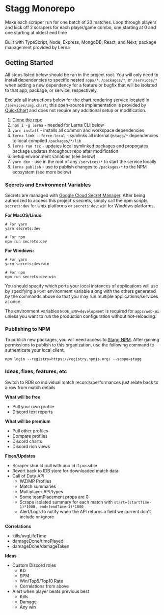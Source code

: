# Stagg Monorepo

Make each scraper run for one batch of 20 matches. Loop through players and kick off 2 scrapers for each player/game combo, one starting at 0 and one starting at oldest end time

Built with TypeScript, Node, Express, MongoDB, React, and Next; package management provided by Lerna

## Getting Started

All steps listed below should be ran in the project root. You will only need to install dependencies to specific nested `apps/*`, `/packages/*`, or `/services/*` when adding a new dependency for a feature or bugfix that will be isolated to that app, package, or service, respectively.

Exclude all instructions below for the chart rendering service located in `/services/img.chart`; this open-source implementation is provided by [QuickChart](https://quickchart.io/) and does not require any additional setup or modification.

1. [Clone the repo](https://github.com/mdlindsey/stagg)
2. `npm i -g lerna` - needed for Lerna CLI below
3. `yarn install` - installs all common and workspace dependencies
4. `lerna link --force-local` - symlinks all internal `@stagg/*` dependencies to local compiled `/packages/*/lib`
5. `lerna run tsc` - updates local symlinked packages and propogates package updates throughout repo after modification
6. Setup environment variables (see below)
7. `yarn dev` - use in the root of any `/services/*` to start the service locally
8. `lerna publish` - use to publish changes to `/packages/*` to the NPM ecosystem (see more below)

### Secrets and Environment Variables

Secrets are managed with [Google Cloud Secret Manager](https://console.cloud.google.com/security/secret-manager). After being authorized to access this project's secrets, simply call the npm scripts `secrets:dev` for Unix platforms or `secrets:dev:win` for Windows platforms.

**For MacOS/Linux:**

```
# For yarn
yarn secrets:dev
```

```
# For npm
npm run secrets:dev
```

**For Windows:**

```
# For yarn
yarn secrets:dev:win
```

```
# For npm
npm run secrets:dev:win
```

You should specify which ports your local instances of applications will use by specifying a `PORT` environment variable along with the others generated by the commands above so that you may run multiple applications/services at once.

The environment variables `NODE_ENV=development` is required for `apps/web-ui` unless you want to run the production configuration without hot-reloading.

### Publishing to NPM

To publish new packages, you will need access to [Stagg NPM](https://www.npmjs.com/settings/stagg/packages). After gaining permissions to publish to this organization, use the following command to authenticate your local client.

```
npm login --registry=https://registry.npmjs.org/ --scope=stagg
```

### Ideas, fixes, features, etc

Switch to RDB so individual match records/performances just relate back to a row from match details

**What will be free**
- Pull your own profile
- Discord text reports

**What will be premium**
- Pull other profiles
- Compare profiles
- Discord charts
- Discord rich views

**Fixes/Updates**
- Scraper should pull with uno id if possible
- Revert back to IDB store for downloaded match data
- Call of Duty API
    - WZ/MP Profiles
    - Match summaries
    - Multiplayer API/types
    - Some teamPlacement props are 0
    - Scrape isolated summary for each match with `start=(startTime-1)*1000, end=(endTime-1)*1000`
    - Alert/Logs to notify when the API returns a field we current don't include or ignore
    
**Correlations**
- kills/avgLifeTime
- damageDone/timePlayed
- damageDone/damageTaken

**Ideas**
- Custom Discord roles
    - KD
    - SPM
    - Win/Top5/Top10 Rate
    - Correlations from above
- Alert when player beats previous best
    - Kills
    - Damage
    - Any win
